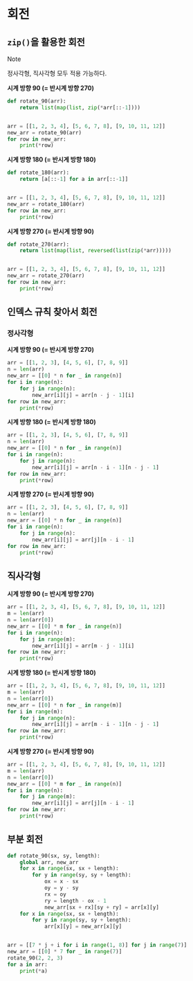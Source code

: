 # 회전

## `zip()`을 활용한 회전

> [!NOTE]
> 정사각형, 직사각형 모두 적용 가능하다.

**시계 방향 90 (= 반시계 방향 270)**

```python
def rotate_90(arr):
    return list(map(list, zip(*arr[::-1])))


arr = [[1, 2, 3, 4], [5, 6, 7, 8], [9, 10, 11, 12]]
new_arr = rotate_90(arr)
for row in new_arr:
    print(*row)
```

**시계 방향 180 (= 반시계 방향 180)**

```python
def rotate_180(arr):
    return [a[::-1] for a in arr[::-1]]


arr = [[1, 2, 3, 4], [5, 6, 7, 8], [9, 10, 11, 12]]
new_arr = rotate_180(arr)
for row in new_arr:
    print(*row)
```

**시계 방향 270 (= 반시계 방향 90)**

```python
def rotate_270(arr):
    return list(map(list, reversed(list(zip(*arr)))))


arr = [[1, 2, 3, 4], [5, 6, 7, 8], [9, 10, 11, 12]]
new_arr = rotate_270(arr)
for row in new_arr:
    print(*row)
```

## 인덱스 규칙 찾아서 회전

### 정사각형

**시계 방향 90 (= 반시계 방향 270)**

```python
arr = [[1, 2, 3], [4, 5, 6], [7, 8, 9]]
n = len(arr)
new_arr = [[0] * n for _ in range(n)]
for i in range(n):
    for j in range(n):
        new_arr[i][j] = arr[n - j - 1][i]
for row in new_arr:
    print(*row)
```

**시계 방향 180 (= 반시계 방향 180)**

```python
arr = [[1, 2, 3], [4, 5, 6], [7, 8, 9]]
n = len(arr)
new_arr = [[0] * n for _ in range(n)]
for i in range(n):
    for j in range(n):
        new_arr[i][j] = arr[n - i - 1][n - j - 1]
for row in new_arr:
    print(*row)
```

**시계 방향 270 (= 반시계 방향 90)**

```python
arr = [[1, 2, 3], [4, 5, 6], [7, 8, 9]]
n = len(arr)
new_arr = [[0] * n for _ in range(n)]
for i in range(n):
    for j in range(n):
        new_arr[i][j] = arr[j][n - i - 1]
for row in new_arr:
    print(*row)
```

## 직사각형

**시계 방향 90 (= 반시계 방향 270)**

```python
arr = [[1, 2, 3, 4], [5, 6, 7, 8], [9, 10, 11, 12]]
m = len(arr)
n = len(arr[0])
new_arr = [[0] * m for _ in range(n)]
for i in range(n):
    for j in range(m):
        new_arr[i][j] = arr[m - j - 1][i]
for row in new_arr:
    print(*row)
```

**시계 방향 180 (= 반시계 방향 180)**

```python
arr = [[1, 2, 3, 4], [5, 6, 7, 8], [9, 10, 11, 12]]
m = len(arr)
n = len(arr[0])
new_arr = [[0] * n for _ in range(m)]
for i in range(m):
    for j in range(n):
        new_arr[i][j] = arr[m - i - 1][n - j - 1]
for row in new_arr:
    print(*row)
```

**시계 방향 270 (= 반시계 방향 90)**

```python
arr = [[1, 2, 3, 4], [5, 6, 7, 8], [9, 10, 11, 12]]
m = len(arr)
n = len(arr[0])
new_arr = [[0] * m for _ in range(n)]
for i in range(n):
    for j in range(m):
        new_arr[i][j] = arr[j][n - i - 1]
for row in new_arr:
    print(*row)
```

## 부분 회전

```python
def rotate_90(sx, sy, length):
    global arr, new_arr
    for x in range(sx, sx + length):
        for y in range(sy, sy + length):
            ox = x - sx
            oy = y - sy
            rx = oy
            ry = length - ox - 1
            new_arr[sx + rx][sy + ry] = arr[x][y]
    for x in range(sx, sx + length):
        for y in range(sy, sy + length):
            arr[x][y] = new_arr[x][y]


arr = [[7 * j + i for i in range(1, 8)] for j in range(7)]
new_arr = [[0] * 7 for _ in range(7)]
rotate_90(2, 2, 3)
for a in arr:
    print(*a)
```

